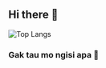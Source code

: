## Hi there 👋

![Top Langs](https://github-readme-stats.vercel.app/api/top-langs/?username=Asep123&layout=compact&theme=radical)

### Gak tau mo ngisi apa 🗿

<!--
**anakayam45/anakayam45** is a ✨ _special_ ✨ repository because its `README.md` (this file) appears on your GitHub profile.

Here are some ideas to get you started:

- 🔭 I’m currently working on ...
- 🌱 I’m currently learning ...
- 👯 I’m looking to collaborate on ...
- 🤔 I’m looking for help with ...
- 💬 Ask me about ...
- 📫 How to reach me: ...
- 😄 Pronouns: ...
- ⚡ Fun fact: ...
-->
